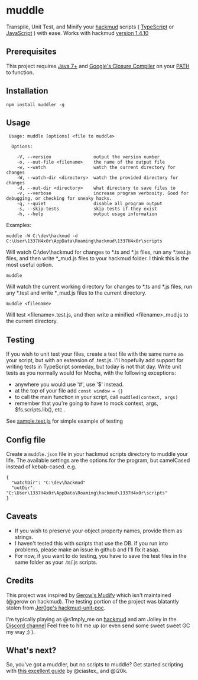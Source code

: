 # muddle
Transpile, Unit Test, and Minify your [hackmud](https://www.hackmud.com/) scripts ( [TypeScript](https://www.typescriptlang.org/) or [JavaScript](https://www.javascript.com/) ) with ease.
Works with hackmud [version 1.4.10](https://hackmud.zendesk.com/hc/en-us/articles/115002750533-1-4-10-Patch-Notes)

## Prerequisites 
This project requires [Java 7+](http://www.oracle.com/technetwork/java/javase/downloads/jre8-downloads-2133155.html) and [Google's Closure Compiler](https://dl.google.com/closure-compiler/compiler-latest.zip) on your [PATH](http://windowsitpro.com/systems-management/how-can-i-add-new-folder-my-system-path) to function.

## Installation

`npm install muddler -g`

## Usage

```
 Usage: muddle [options] <file to muddle>

  Options:

    -V, --version                output the version number
    -o, --out-file <filename>    the name of the output file
    -w, --watch                  watch the current directory for changes
    -W, --watch-dir <directory>  watch the provided directory for changes
    -d, --out-dir <directory>    what directory to save files to
    -v, --verbose                increase program verbosity. Good for debugging, or checking for sneaky hacks.
    -q, --quiet                  disable all program output
    -s, --skip-tests             skip tests if they exist
    -h, --help                   output usage information

```

Examples:

`muddle -W C:\dev\hackmud -d C:\User\1337H4x0r\AppData\Roaming\hackmud\1337H4x0r\scripts`

Will watch C:\dev\hackmud for changes to *.ts and *.js files, run any *.test.js files, and then write *_mud.js files to your hackmud folder.
I think this is the most useful option.

`muddle`

Will watch the current working directory for changes to *.ts and *.js files, run any *.test and write *_mud.js files to the current directory.

`muddle <filename>`

Will test \<filename\>.test.js, and then write a minified \<filename\>_mud.js to the current directory.

## Testing
If you wish to unit test your files, create a test file with the same name as your script, but with an extension of .test.js.
I'll hopefully add support for writing tests in TypeScript someday, but today is not that day.
Write unit tests as you normally would for Mocha, with the following exceptions:
* anywhere you would use '#', use '$' instead.
* at the top of your file add `const window = {}`
* to call the main function in your script, call `muddled(context, args)`
* remember that you're going to have to mock context, args, $fs.scripts.lib(), etc.. 

See [sample.test.js](https://github.com/jcjolley/muddle/blob/master/sample.test.js) for simple example of testing

## Config file
Create a `muddle.json` file in your hackmud scripts directory to muddle your life.
The available settings are the options for the program, but camelCased instead of kebab-cased.
e.g.
```
{
  "watchDir": "C:\dev\hackmud" 
  "outDir": "C:\User\1337H4x0r\AppData\Roaming\hackmud\1337H4x0r\scripts"
}
```

## Caveats
* If you wish to preserve your object property names, provide them as strings.
* I haven't tested this with scripts that use the DB.  If you run into problems, please make an issue in github and I'll fix it asap.
* For now, if you want to do testing, you have to save the test files in the same folder as your .ts/.js scripts.  

## Credits
This project was inspired by [Gerow's Mudify](https://github.com/gerow/mudify) which isn't maintained (@gerow on hackmud).
The testing portion of the project was blatantly stolen from [Jer0ge's hackmud-unit-poc](https://github.com/jer0ge/hackmud-unit-poc).

I'm typically playing as @s1mply_me on [hackmud](https://www.hackmud.com/) and am Jolley in the [Discord channel](https://discord.gg/sc6gVse)
Feel free to hit me up (or even send some sweet sweet GC my way ;) ).

## What's next?

So, you've got a muddler, but no scripts to muddle?  Get started scripting with [this excellent guide](https://docs.google.com/document/d/1eXAmHrQ9pqBGoT183LQ4O0WsAaNiKML8GOxZNEy5O3w/edit) by @ciastex_ and @i20k.
